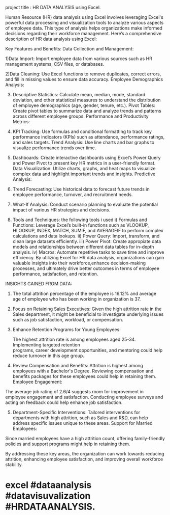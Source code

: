 project title : HR DATA ANALYSIS  using Excel.

Human Resource (HR) data analysis using Excel involves leveraging Excel's powerful data processing and visualization tools
to analyze various aspects of employee data. This type of analysis helps organizations make 
informed decisions regarding their workforce management. Here’s a comprehensive description of HR data analysis using Excel:

Key Features and Benefits:
Data Collection and Management:

1)Data Import: Import employee data from various sources such as HR management systems, CSV files, or databases.

2)Data Cleaning: Use Excel functions to remove duplicates, correct errors, and fill in missing values to ensure data accuracy.
 Employee Demographics Analysis:

3) Descriptive Statistics: Calculate mean, median, mode, standard deviation, and other statistical measures 
   to understand the distribution of employee demographics (age, gender, tenure, etc.).
   Pivot Tables: Create pivot tables to summarize data and analyze trends and patterns across different employee groups.
   Performance and Productivity Metrics:

4) KPI Tracking: Use formulas and conditional formatting to track key performance indicators (KPIs) such as attendance, performance ratings, and sales targets.
   Trend Analysis: Use line charts and bar graphs to visualize performance trends over time.
   
6) Dashboards: Create interactive dashboards using Excel’s Power Query and Power Pivot to present key HR metrics in a user-friendly format.
   Data Visualization: Utilize charts, graphs, and heat maps to visualize complex data and highlight important trends and insights.
   Predictive Analysis:

7) Trend Forecasting: Use historical data to forecast future trends in employee performance, turnover, and recruitment needs.
8) What-If Analysis: Conduct scenario planning to evaluate the potential impact of various HR strategies and decisions.
9) Tools and Techniques:
   the following tools i used 
   i) Formulas and Functions: Leverage Excel’s built-in functions such as VLOOKUP, HLOOKUP, INDEX, MATCH, SUMIF, and AVERAGEIF to perform complex calculations and data lookups.
   ii) Power Query: Import, transform, and clean large datasets efficiently.
   iii) Power Pivot: Create appropiate data models and relationships between different data tables for in-depth analysis.
   iv) Macros: Automate repetitive tasks to save time and improve efficiency.
   By utilizing Excel for HR data analysis, organizations can gain valuable insights into their workforce,enhance decision-making processes, and ultimately drive better outcomes in terms of employee performance, satisfaction, and retention.

INSIGHTS GAINED FROM DATA:

1) The total attrition percentage  of the employee is 16.12% and average age of employee who       has been working in organization is 37.
2) Focus on Retaining Sales Executives:
   Given the high attrition rate in the Sales department, it might be beneficial to investigate 
   underlying issues such as job satisfaction, workload, or compensation.
3) Enhance Retention Programs for Young Employees:

   The highest attrition rate is among employees aged 25-34. Implementing targeted retention    
   programs, career development opportunities, and mentoring could help reduce turnover in this age group.
   
4) Review Compensation and Benefits:
   Attrition is highest among employees with a Bachelor's Degree. Reviewing compensation and       benefits packages for these employees could help in retaining them.
   Employee Engagement:

The average job rating of 2.6/4 suggests room for improvement in employee engagement and satisfaction. Conducting employee surveys and acting on feedback could help enhance job satisfaction.

5) Department-Specific Interventions:
   Tailored interventions for departments with high attrition, such as Sales and R&D, can help     address specific issues unique to these areas.
   Support for Married Employees:

Since married employees have a high attrition count, offering family-friendly policies and support programs might help in retaining them.

By addressing these key areas, the organization can work towards reducing attrition, enhancing employee satisfaction, and improving overall workforce stability.

# excel #dataanalysis #datavisuvalization #HRDATAANALYSIS.
